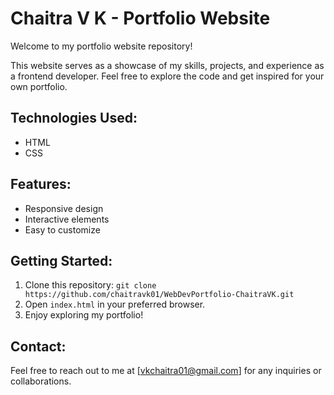 # Chaitra V K - Portfolio Website

Welcome to my portfolio website repository!

This website serves as a showcase of my skills, projects, and experience as a frontend developer. Feel free to explore the code and get inspired for your own portfolio.

## Technologies Used:
- HTML
- CSS

## Features:
- Responsive design
- Interactive elements
- Easy to customize

## Getting Started:
1. Clone this repository: `git clone https://github.com/chaitravk01/WebDevPortfolio-ChaitraVK.git`
2. Open `index.html` in your preferred browser.
3. Enjoy exploring my portfolio!

## Contact:
Feel free to reach out to me at [vkchaitra01@gmail.com] for any inquiries or collaborations.

